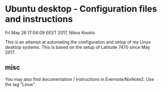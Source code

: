 # Ubuntu desktop - Configuration files and instructions

Fri May 26 17:04:09 EEST 2017, Nikos Koukis

This is an attempt at automating the configuration and setup of my Linux desktop
systems. This is based on the setup of Latitude 7470 since May 2017.

## misc

You may also find documentation / instructions in Evernote/NixNote2. Use the tag
"Linux".
